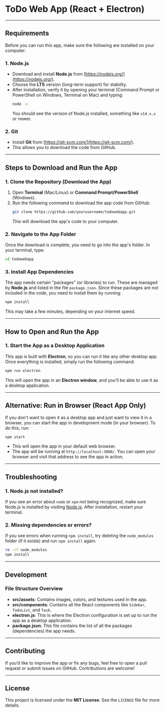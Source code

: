 # ToDo Web App (React + Electron)

---

## Requirements

Before you can run this app, make sure the following are installed on your computer:

### 1. **Node.js**

- Download and install **Node.js** from [https://nodejs.org/](https://nodejs.org/).
- Choose the **LTS** version (long-term support) for stability.
- After installation, verify it by opening your terminal (Command Prompt or PowerShell on Windows, Terminal on Mac) and typing:
  ```bash
  node -v
  ```
  You should see the version of Node.js installed, something like `v14.x.x` or newer.

### 2. **Git**

- Install **Git** from [https://git-scm.com/](https://git-scm.com/).
- This allows you to download the code from GitHub.

---

## Steps to Download and Run the App

### 1. Clone the Repository (Download the App)

1. Open **Terminal** (Mac/Linux) or **Command Prompt/PowerShell** (Windows).
2. Run the following command to download the app code from GitHub:
   ```bash
   git clone https://github.com/yourusername/todowebapp.git
   ```
   This will download the app's code to your computer.

### 2. Navigate to the App Folder

Once the download is complete, you need to go into the app's folder. In your terminal, type:

```bash
cd todowebapp
```

### 3. Install App Dependencies

The app needs certain "packages" (or libraries) to run. These are managed by **Node.js** and listed in the file `package.json`. Since these packages are not included in the code, you need to install them by running:

```bash
npm install
```

This may take a few minutes, depending on your internet speed.

---

## How to Open and Run the App

### 1. Start the App as a Desktop Application

This app is built with **Electron**, so you can run it like any other desktop app. Once everything is installed, simply run the following command:

```bash
npm run electron
```

This will open the app in an **Electron window**, and you'll be able to use it as a desktop application.

---

## Alternative: Run in Browser (React App Only)

If you don't want to open it as a desktop app and just want to view it in a browser, you can start the app in development mode (in your browser). To do this, run:

```bash
npm start
```

- This will open the app in your default web browser.
- The app will be running at `http://localhost:3000/`. You can open your browser and visit that address to see the app in action.

---

## Troubleshooting

### 1. Node.js not installed?

If you see an error about `node` or `npm` not being recognized, make sure Node.js is installed by visiting [Node.js](https://nodejs.org/). After installation, restart your terminal.

### 2. Missing dependencies or errors?

If you see errors when running `npm install`, try deleting the `node_modules` folder (if it exists) and run `npm install` again:

```bash
rm -rf node_modules
npm install
```

---

## Development

### File Structure Overview

- **src/assets**: Contains images, colors, and textures used in the app.
- **src/components**: Contains all the React components like `Sidebar`, `TodoList`, and `Task`.
- **electron.js**: This is where the Electron configuration is set up to run the app as a desktop application.
- **package.json**: This file contains the list of all the packages (dependencies) the app needs.

---

## Contributing

If you’d like to improve the app or fix any bugs, feel free to open a pull request or submit issues on GitHub. Contributions are welcome!

---

## License

This project is licensed under the **MIT License**. See the `LICENSE` file for more details.
